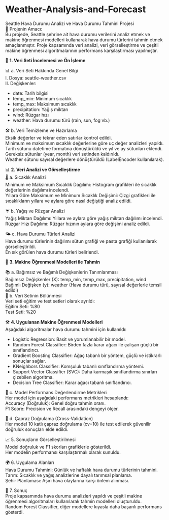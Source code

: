 # Weather-Analysis-and-Forecast
Seattle Hava Durumu Analizi ve Hava Durumu Tahmini Projesi <br>
🎯 Projenin Amacı:<br>
Bu projede, Seattle şehrine ait hava durumu verilerini analiz etmek ve makine öğrenmesi modelleri kullanarak hava durumu türlerini tahmin etmek amaçlanmıştır. Proje kapsamında veri analizi, veri görselleştirme ve çeşitli makine öğrenmesi algoritmalarının performans karşılaştırması yapılmıştır.

📁 **1. Veri Seti İncelemesi ve Ön İşleme** <br>

📊 a. Veri Seti Hakkında Genel Bilgi<br>
I. Dosya: seattle-weather.csv<br>
II. Değişkenler:<br>
- date: Tarih bilgisi
- temp_min: Minimum sıcaklık
- temp_max: Maksimum sıcaklık
- precipitation: Yağış miktarı
- wind: Rüzgar hızı
- weather: Hava durumu türü (rain, sun, fog vb.)

🛠️ b. Veri Temizleme ve Hazırlama<br>
Eksik değerler ve tekrar eden satırlar kontrol edildi.<br>
Minimum ve maksimum sıcaklık değerlerine göre uç değer analizleri yapıldı.<br>
Tarih sütunu datetime formatına dönüştürüldü ve yıl ve ay sütunları eklendi.<br>
Gereksiz sütunlar (year, month) veri setinden kaldırıldı.<br>
Weather sütunu sayısal değerlere dönüştürüldü (LabelEncoder kullanılarak).<br>

📊 **2. Veri Analizi ve Görselleştirme** <br>
🌡️ a. Sıcaklık Analizi<br>
Minimum ve Maksimum Sıcaklık Dağılımı: Histogram grafikleri ile sıcaklık değerlerinin dağılımı incelendi.<br>
Yıllara Göre Maksimum ve Minimum Sıcaklık Değişimi: Çizgi grafikleri ile sıcaklıkların yıllara ve aylara göre nasıl değiştiği analiz edildi.<br>

☔ b. Yağış ve Rüzgar Analizi<br>
Yağış Miktarı Dağılımı: Yıllara ve aylara göre yağış miktarı dağılımı incelendi.<br>
Rüzgar Hızı Dağılımı: Rüzgar hızının aylara göre değişimi analiz edildi.<br>

🌤️ c. Hava Durumu Türleri Analizi<br>
Hava durumu türlerinin dağılımı sütun grafiği ve pasta grafiği kullanılarak görselleştirildi.<br>
En sık görülen hava durumu türleri belirlendi.<br>

🤖 **3. Makine Öğrenmesi Modelleri ile Tahmin**<br>

📚 a. Bağımsız ve Bağımlı Değişkenlerin Tanımlanması<br>
Bağımsız Değişkenler (X): temp_min, temp_max, precipitation, wind<br>
Bağımlı Değişken (y): weather (Hava durumu türü, sayısal değerlerle temsil edildi)<br>
🔄 b. Veri Setinin Bölünmesi<br>
Veri seti eğitim ve test setleri olarak ayrıldı:<br>
Eğitim Seti: %80<br>
Test Seti: %20<br>

🛠️ **4. Uygulanan Makine Öğrenmesi Modelleri**<br>
Aşağıdaki algoritmalar hava durumu tahmini için kullanıldı:<br>

- Logistic Regression: Basit ve yorumlanabilir bir model.<br>
- Random Forest Classifier: Birden fazla karar ağacı ile çalışan güçlü bir sınıflandırıcı.<br>
- Gradient Boosting Classifier: Ağaç tabanlı bir yöntem, güçlü ve istikrarlı sonuçlar sağlar.<br>
- KNeighbors Classifier: Komşuluk tabanlı sınıflandırma yöntemi.<br>
- Support Vector Classifier (SVC): Daha karmaşık sınıflandırma sınırları çizebilen algoritma.<br>
- Decision Tree Classifier: Karar ağacı tabanlı sınıflandırıcı.<br>

🧪 c. Model Performans Değerlendirme Metrikleri<br>
Her model için aşağıdaki performans metrikleri hesaplandı:<br>
Accuracy (Doğruluk): Genel doğru tahmin oranı.<br>
F1 Score: Precision ve Recall arasındaki dengeyi ölçer.<br>

🔄 d. Çapraz Doğrulama (Cross-Validation)<br>
Her model 10 katlı çapraz doğrulama (cv=10) ile test edilerek güvenilir doğruluk sonuçları elde edildi.

📈 5. Sonuçların Görselleştirilmesi<br>
Model doğruluk ve F1 skorları grafiklerle gösterildi.<br>
Her modelin performansı karşılaştırmalı olarak sunuldu.<br>

🌍 6. Uygulama Alanları<br>
Hava Durumu Tahmini: Günlük ve haftalık hava durumu türlerinin tahmini.<br>
Tarım: Sıcaklık ve yağış analizlerine dayalı tarımsal planlama.<br>
Şehir Planlaması: Aşırı hava olaylarına karşı önlem alınması.<br>

📝 7. Sonuç<br>
Proje kapsamında hava durumu analizleri yapıldı ve çeşitli makine öğrenmesi algoritmaları kullanılarak tahmin modelleri oluşturuldu.<br>
Random Forest Classifier, diğer modellere kıyasla daha başarılı performans gösterdi.<br>
